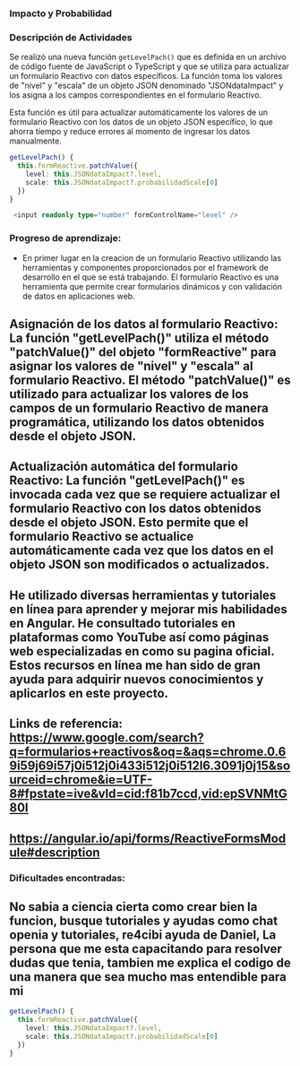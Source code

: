 ### Impacto y Probabilidad

### Descripción de Actividades

Se realizó una nueva función `getLevelPach()` que es definida en un archivo de código fuente de JavaScript o TypeScript y que se utiliza para actualizar un formulario Reactivo con datos específicos. La función toma los valores de "nivel" y "escala" de un objeto JSON denominado "JSONdataImpact" y los asigna a los campos correspondientes en el formulario Reactivo.

Esta función es útil para actualizar automáticamente los valores de un formulario Reactivo con los datos de un objeto JSON específico, lo que ahorra tiempo y reduce errores al momento de ingresar los datos manualmente.

```typescript
getLevelPach() {
  this.formReactive.patchValue({
    level: this.JSONdataImpact?.level,
    scale: this.JSONdataImpact?.probabilidadScale[0]
  })
}

 <input readonly type="number" formControlName="level" />
```

### Progreso de aprendizaje: 

* En primer lugar en la creacion de un formulario Reactivo utilizando las herramientas y componentes proporcionados por el framework de desarrollo en el que se está trabajando. El formulario Reactivo es una herramienta que permite crear formularios dinámicos y con validación de datos en aplicaciones web.

## Asignación de los datos al formulario Reactivo: La función "getLevelPach()" utiliza el método "patchValue()" del objeto "formReactive" para asignar los valores de "nivel" y "escala" al formulario Reactivo. El método "patchValue()" es utilizado para actualizar los valores de los campos de un formulario Reactivo de manera programática, utilizando los datos obtenidos desde el objeto JSON.

## Actualización automática del formulario Reactivo: La función "getLevelPach()" es invocada cada vez que se requiere actualizar el formulario Reactivo con los datos obtenidos desde el objeto JSON. Esto permite que el formulario Reactivo se actualice automáticamente cada vez que los datos en el objeto JSON son modificados o actualizados.

## He utilizado diversas herramientas y tutoriales en línea para aprender y mejorar mis habilidades en Angular. He consultado tutoriales en plataformas como YouTube así como páginas web especializadas en como su pagina oficial. Estos recursos en línea me han sido de gran ayuda para adquirir nuevos conocimientos y aplicarlos en este proyecto.

## Links de referencia: https://www.google.com/search?q=formularios+reactivos&oq=&aqs=chrome.0.69i59j69i57j0i512j0i433i512j0i512l6.3091j0j15&sourceid=chrome&ie=UTF-8#fpstate=ive&vld=cid:f81b7ccd,vid:epSVNMtG80I

## https://angular.io/api/forms/ReactiveFormsModule#description
 
### Dificultades encontradas:

##  No sabia a ciencia cierta como crear bien la funcion, busque tutoriales y ayudas como chat openia y tutoriales, re4cibi ayuda de Daniel, La persona que me esta capacitando para resolver dudas que tenia, tambien me explica el codigo de una manera que sea mucho mas entendible para mi

```typescript
getLevelPach() {
  this.formReactive.patchValue({
    level: this.JSONdataImpact?.level,
    scale: this.JSONdataImpact?.probabilidadScale[0]
  })
}

```